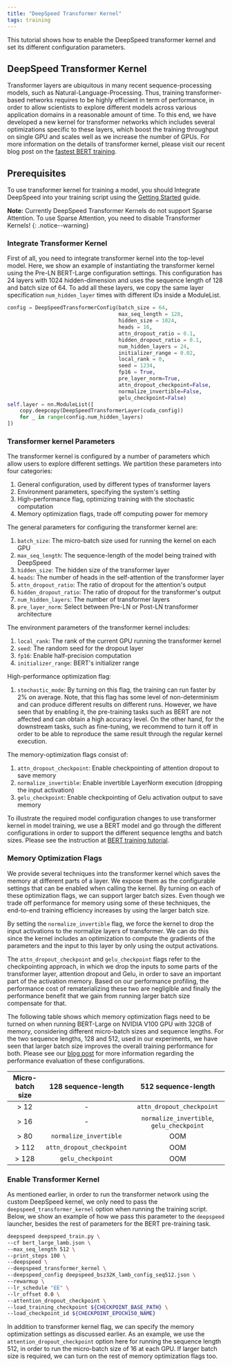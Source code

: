 ```yaml
---
title: "DeepSpeed Transformer Kernel"
tags: training
---
```


This tutorial shows how to enable the DeepSpeed transformer kernel and set its different configuration parameters.

## DeepSpeed Transformer Kernel
Transformer layers are ubiquitous in many recent sequence-processing models,
such as Natural-Language-Processing. Thus, training transformer-based networks
requires to be highly efficient in term of performance, in order to allow scientists to
explore different models across various application domains in a reasonable amount of time.
To this end, we have developed a new kernel for transformer networks which includes several
optimizations specific to these layers, which boost the training throughput on single GPU and scales
well as we increase the number of GPUs. For more information on the details
of transformer kernel, please visit our recent blog post on the [fastest BERT
training](https://www.deepspeed.ai/2020/05/27/fastest-bert-training.html).

## Prerequisites

To use transformer kernel for training a model, you should Integrate DeepSpeed into your training script using the [Getting Started](/getting-started/) guide.

**Note:** Currently DeepSpeed Transformer Kernels do not support Sparse Attention. To use Sparse Attention, you need to disable Transformer Kernels!
{: .notice--warning}

### **Integrate Transformer Kernel**

First of all, you need to integrate transformer kernel into the top-level model. Here, we show an example of instantiating the transformer kernel using the Pre-LN BERT-Large configuration settings. This configuration has 24 layers with 1024 hidden-dimension and uses the sequence length of 128 and batch size of 64. To add all these layers, we copy the same layer specification `num_hidden_layer`  times with different IDs inside a ModuleList.

```python
config = DeepSpeedTransformerConfig(batch_size = 64,
                                    max_seq_length = 128,
                                    hidden_size = 1024,
                                    heads = 16,
                                    attn_dropout_ratio = 0.1,
                                    hidden_dropout_ratio = 0.1,
                                    num_hidden_layers = 24,
                                    initializer_range = 0.02,
                                    local_rank = 0,
                                    seed = 1234,
                                    fp16 = True,
                                    pre_layer_norm=True,
                                    attn_dropout_checkpoint=False,
                                    normalize_invertible=False,
                                    gelu_checkpoint=False)
self.layer = nn.ModuleList([
    copy.deepcopy(DeepSpeedTransformerLayer(cuda_config))
    for _ in range(config.num_hidden_layers)
])
```
### Transformer kernel Parameters

The transformer kernel is configured by a number of parameters which allow users to
explore different settings. We partition these parameters into four categories:

1. General configuration, used by different types of transformer layers
2. Environment parameters, specifying the system's setting
3. High-performance flag, optimizing training with the stochastic computation
4. Memory optimization flags, trade off computing power for memory

The general parameters for configuring the transformer kernel are:

1. `batch_size`: The micro-batch size used for running the kernel on each GPU
2. `max_seq_length`: The sequence-length of the model being trained with DeepSpeed
3. `hidden_size`: The hidden size of the transformer layer
4. `heads`: The number of heads in the self-attention of the transformer layer
5. `attn_dropout_ratio`: The ratio of dropout for the attention's output
6. `hidden_dropout_ratio`: The ratio of dropout for the transformer's output
7. `num_hidden_layers`: The number of transformer layers
8. `pre_layer_norm`: Select between Pre-LN or Post-LN transformer architecture

The environment parameters of the transformer kernel includes:

1. `local_rank`: The rank of the current GPU running the transformer kernel
2. `seed`: The random seed for the dropout layer
3. `fp16`: Enable half-precision computation
4. `initializer_range`: BERT's initializer range

High-performance optimization flag:

1. `stochastic_mode`: By turning on this flag, the training can run faster by 2% on average. Note, that this flag has some level of non-determinism and can produce different results on different runs. However, we have seen that by enabling it, the pre-training tasks such as BERT are not affected and can obtain a high accuracy level. On the other hand, for the downstream tasks, such as fine-tuning, we recommend to turn it off in order to be able to reproduce the same result through the regular kernel execution.

The memory-optimization flags consist of:

1. `attn_dropout_checkpoint`: Enable checkpointing of attention dropout to save memory
2. `normalize_invertible`: Enable invertible LayerNorm execution (dropping the input activation)
3. `gelu_checkpoint`: Enable checkpointing of Gelu activation output to save memory

To illustrate the required model configuration changes to use transformer kernel in model training, we use a BERT model and go through the different configurations in order to support the different sequence lengths and batch sizes. Please see the instruction at [BERT training tutorial](/tutorials/bert-pretraining/).

### **Memory Optimization Flags**

We provide several techniques into the transformer kernel which saves the memory at different parts of a layer. We expose them as the configurable settings that can be enabled when calling the kernel. By turning on each of these optimization flags, we can support larger batch sizes. Even though we trade off performance for memory using some of these techniques, the end-to-end training efficiency increases by using the larger batch size.

By setting the `normalize_invertible` flag, we force the kernel to drop the input activations to the normalize layers of transformer. We can do this since the kernel includes an optimization to compute the gradients of the parameters and the input to this layer by only using the output activations.

The `attn_dropout_checkpoint` and `gelu_checkpoint` flags refer to the checkpointing approach, in which we drop the inputs to some parts of the transformer layer, attention dropout and Gelu, in order to save an important part of the activation memory. Based on our performance profiling, the performance cost of rematerializing these two are negligible and finally the performance benefit that we gain from running larger batch size compensate for that.

The following table shows which memory optimization flags need to be turned on when running BERT-Large on NVIDIA V100 GPU with 32GB of memory, considering different micro-batch sizes and sequence lengths. For the two sequence lengths, 128 and 512, used in our experiments, we have seen that larger batch size improves the overall training performance for both. Please see our [blog post](https://www.deepspeed.ai/2020/05/27/fastest-bert-training.html) for more information regarding the performance evaluation of these configurations.

| Micro-batch size |    128 sequence-length    |           512 sequence-length            |
| :--------------: | :-----------------------: | :--------------------------------------: |
|       > 12       |             -             |        `attn_dropout_checkpoint`         |
|       > 16       |             -             | `normalize_invertible`, `gelu_checkpoint`|
|       > 80       |  `normalize_invertible`   |                   OOM                    |
|      > 112       | `attn_dropout_checkpoint` |                   OOM                    |
|      > 128       |     `gelu_checkpoint`     |                   OOM                    |


### **Enable Transformer Kernel**

As mentioned earlier, in order to run the transformer network using the custom DeepSpeed kernel, we only need to pass the `deepspeed_transformer_kernel` option when running the training script. Below, we show an example of how we pass this parameter to the `deepspeed` launcher, besides the rest of parameters for the BERT pre-training task.

```bash
deepspeed deepspeed_train.py \
--cf bert_large_lamb.json \
--max_seq_length 512 \
--print_steps 100 \
--deepspeed \
--deepspeed_transformer_kernel \
--deepspeed_config deepspeed_bsz32K_lamb_config_seq512.json \
--rewarmup \
--lr_schedule "EE" \
--lr_offset 0.0 \
--attention_dropout_checkpoint \
--load_training_checkpoint ${CHECKPOINT_BASE_PATH} \
--load_checkpoint_id ${CHECKPOINT_EPOCH150_NAME}

```
In addition to transformer kernel flag, we can specify the memory optimization settings as discussed earlier. As an example, we use the `attention_dropout_checkpoint` option here for running the sequence length 512, in order to run the micro-batch size of 16 at each GPU. If larger batch size is required, we can turn on the rest of memory optimization flags too.
